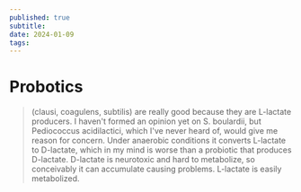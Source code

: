 ```yaml
---
published: true
subtitle:
date: 2024-01-09
tags: 
---
```


# Probotics
>(clausi, coagulens, subtilis) are really good because they are L-lactate producers. I haven't formed an opinion yet on S. boulardii, but Pediococcus acidilactici, which I've never heard of, would give me reason for concern. Under anaerobic conditions it converts L-lactate to D-lactate, which in my mind is worse than a probiotic that produces D-lactate. D-lactate is neurotoxic and hard to metabolize, so conceivably it can accumulate causing problems. L-lactate is easily metabolized.